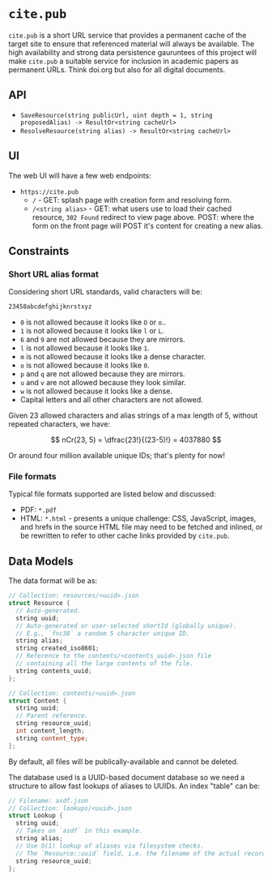 # `cite.pub`

`cite.pub` is a short URL service that provides a permanent
cache of the target site to ensure that referenced material
will always be available. The high availability and strong
data persistence gauruntees of this project will make
`cite.pub` a suitable service for inclusion in academic
papers as permanent URLs. Think doi.org but also for all
digital documents.

## API

- `SaveResource(string publicUrl, uint depth = 1, string proposedAlias) -> ResultOr<string cacheUrl>`
- `ResolveResource(string alias) -> ResultOr<string cacheUrl>`

## UI

The web UI will have a few web endpoints:

- `https://cite.pub`
  - `/` - GET: splash page with creation form and resolving
    form.
  - `/<string alias>` - GET: what users use to load their
    cached resource, `302 Found` redirect to view page
    above. POST: where the form on the front page will POST
    it's content for creating a new alias.

## Constraints

### Short URL alias format

Considering short URL standards, valid characters will be:

```txt
23458abcdefghijknrstxyz
```

- `0` is not allowed because it looks like `O` or `o`..
- `1` is not allowed because it looks like `l` or `L`.
- `6` and `9` are not allowed because they are mirrors.
- `l` is not allowed because it looks like `1`.
- `m` is not allowed because it looks like a dense
  character.
- `o` is not allowed because it looks like `0`.
- `p` and `q` are not allowed because they are mirrors.
- `u` and `v` are not allowed because they look similar.
- `w` is not allowed because it looks like a dense.
- Capital letters and all other characters are not allowed.

Given 23 allowed characters and alias strings of a max
length of 5, without repeated characters, we have:

$$ nCr(23, 5) = \dfrac{23!}{(23-5)!} = 4037880 $$

Or around four million available unique IDs; that's plenty
for now!

### File formats

Typical file formats supported are listed below and
discussed:

- PDF: `*.pdf`
- HTML: `*.html` - presents a unique challenge: CSS,
  JavaScript, images, and hrefs in the source HTML file may
  need to be fetched and inlined, or be rewritten to refer
  to other cache links provided by `cite.pub`.

## Data Models

The data format will be as:

```cc
// Collection: resources/<uuid>.json
struct Resource {
  // Auto-generated.
  string uuid;
  // Auto-generated or user-selected shortId (globally unique).
  // E.g., `fnc38` a random 5 character unique ID.
  string alias;
  string created_iso8601;
  // Reference to the contents/<contents_uuid>.json file
  // containing all the large contents of the file.
  string contents_uuid;
};
```

```cc
// Collection: contents/<uuid>.json
struct Content {
  string uuid;
  // Parent reference.
  string resource_uuid;
  int content_length;
  string content_type;
};
```

By default, all files will be publically-available and
cannot be deleted.

The database used is a UUID-based document database so we
need a structure to allow fast lookups of aliases to UUIDs.
An index "table" can be:

```cc
// Filename: asdf.json
// Collection: lookups/<uuid>.json
struct Lookup {
  string uuid;
  // Takes on `asdf` in this example.
  string alias;
  // Use O(1) lookup of aliases via filesystem checks.
  // The `Resource::uuid` field, i.e. the filename of the actual record.
  string resource_uuid;
};
```
